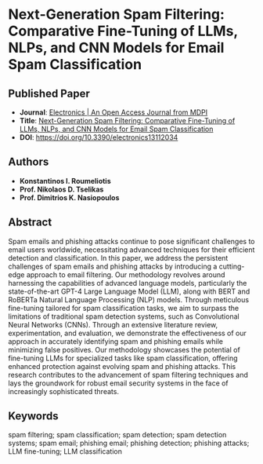 # Next-Generation Spam Filtering: Comparative Fine-Tuning of LLMs, NLPs, and CNN Models for Email Spam Classification

## Published Paper
* **Journal**: [Electronics | An Open Access Journal from MDPI](https://www.mdpi.com/journal/electronics)
* **Title**: [Next-Generation Spam Filtering: Comparative Fine-Tuning of LLMs, NLPs, and CNN Models for Email Spam Classification](https://www.mdpi.com/2079-9292/13/11/2034)
* **DOI**: https://doi.org/10.3390/electronics13112034

## Authors
* **Konstantinos I. Roumeliotis**
* **Prof. Nikolaos D. Tselikas**
* **Prof. Dimitrios K. Nasiopoulos**

## Abstract
Spam emails and phishing attacks continue to pose significant challenges to email users worldwide, necessitating advanced techniques for their efficient detection and classification. In this paper, we address the persistent challenges of spam emails and phishing attacks by introducing a cutting-edge approach to email filtering. Our methodology revolves around harnessing the capabilities of advanced language models, particularly the state-of-the-art GPT-4 Large Language Model (LLM), along with BERT and RoBERTa Natural Language Processing (NLP) models. Through meticulous fine-tuning tailored for spam classification tasks, we aim to surpass the limitations of traditional spam detection systems, such as Convolutional Neural Networks (CNNs). Through an extensive literature review, experimentation, and evaluation, we demonstrate the effectiveness of our approach in accurately identifying spam and phishing emails while minimizing false positives. Our methodology showcases the potential of fine-tuning LLMs for specialized tasks like spam classification, offering enhanced protection against evolving spam and phishing attacks. This research contributes to the advancement of spam filtering techniques and lays the groundwork for robust email security systems in the face of increasingly sophisticated threats.

## Keywords
spam filtering; spam classification; spam detection; spam detection systems; spam email; phishing email; phishing detection; phishing attacks; LLM fine-tuning; LLM classification
